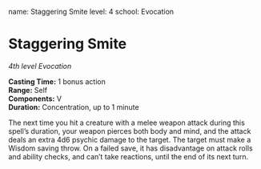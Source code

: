 name: Staggering Smite
level: 4
school: Evocation

# Staggering Smite 
_4th level Evocation_

**Casting Time:** 1 bonus action  
**Range:** Self  
**Components:** V  
**Duration:** Concentration, up to 1 minute  

The next time you hit a creature with a melee weapon attack during this spell’s duration, your weapon pierces both body and mind, and the attack deals an extra 4d6 psychic damage to the target. The target must make a Wisdom saving throw. On a failed save, it has disadvantage on attack rolls and ability checks, and can’t take reactions, until the end of its next turn.